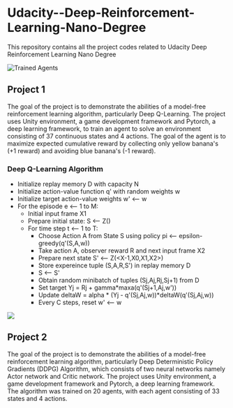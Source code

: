 # Udacity--Deep-Reinforcement-Learning-Nano-Degree
This repository contains all the project codes related to Udacity Deep Reinforcement Learning Nano Degree

[//]: # (Image References)

[image1]: https://user-images.githubusercontent.com/10624937/42135602-b0335606-7d12-11e8-8689-dd1cf9fa11a9.gif "Trained Agents"
[image2]: https://user-images.githubusercontent.com/10624937/42386929-76f671f0-8106-11e8-9376-f17da2ae852e.png "Kernel"

![Trained Agents][image1]

## Project 1
The goal of the project is to demonstrate the abilities of a model-free reinforcement learning algorithm, particularly Deep Q-Learning. The project uses Unity environment, a game development framework and Pytorch, a deep learning framework, to train an agent to solve an environment consisting of 37 continuous states and 4 actions. The goal of the agent is to maximize expected cumulative reward by collecting only yellow banana's (+1 reward) and avoiding blue banana's (-1 reward).

### Deep Q-Learning Algorithm
- Initialize replay memory D with capacity N
- Initialize action-value function q' with random weights w
- Initialize target action-value weights w' <-- w
- For the episode e <-- 1 to M:
  - Initial input frame X1
  - Prepare initial state: S <-- Z(<X1>)
  - For time step t <-- 1 to T:
    - Choose Action A from State S using policy pi <-- epsilon-greedy(q'(S,A,w))
    - Take action A, observer reward R and next input frame X2
    - Prepare next state S' <-- Z(<X-1,X0,X1,X2>)
    - Store expereince tuple (S,A,R,S') in replay memory D
    - S <-- S'
    - Obtain random minibatch of tuples (Sj,Aj,Rj,Sj+1) from D
    - Set target Yj = Rj + gamma*maxa(q'(Sj+1,Aj,w'))
    - Update deltaW = alpha * (Yj - q'(Sj,Aj,w))*deltaW(q'(Sj,Aj,w))
    - Every C steps, reset w' <-- w


![](https://user-images.githubusercontent.com/10624937/42135619-d90f2f28-7d12-11e8-8823-82b970a54d7e.gif)

## Project 2
The goal of the project is to demonstrate the abilities of a model-free reinforcement learning algorithm, particularly Deep Deterministic Policy Gradients (DDPG) Algorithm, which consists of two neural networks namely Actor network and Critic network. The project uses Unity environment, a game development framework and Pytorch, a deep learning framework. The algorithm was trained on 20 agents, with each agent consisting of 33 states and 4 actions.
